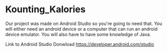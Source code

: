 # Kounting_Kalories 
Our project was made on Android Studio so you're going to need that.
You will either need an android device or a computer that can run an android device emulator.
You will also have to have some knowledge of Java. 

Link to Android Studio Donwload 
https://developer.android.com/studio
